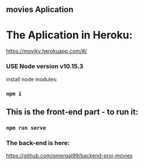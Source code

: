 ## movies Aplication
# The Aplication in Heroku:
https://moviky.herokuapp.com/#/

### USE Node version v10.15.3
install node modules:
### `npm i`

## This is the front-end part - to run it:
### `npm run serve`

### The back-end is here:
https://github.com/omergal99/backend-proj-movies
